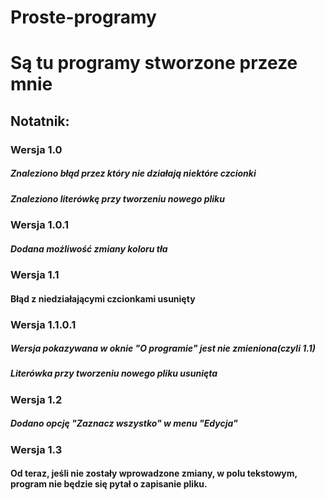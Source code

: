   # Proste-programy
  <h1>Są tu programy stworzone przeze mnie</h1>

  <h2>Notatnik:</h2>
  <h3>Wersja 1.0</h3>
  <h5>Znaleziono błąd przez który nie działają niektóre czcionki</h5>
  <h5>Znaleziono literówkę przy tworzeniu nowego pliku</h5>
  <h3>Wersja 1.0.1</h3>
  <h5>Dodana możliwość zmiany koloru tła</h5>
  <h3>Wersja 1.1</h3>
  <h4>Błąd z niedziałającymi czcionkami usunięty</h4>
  <h3>Wersja 1.1.0.1</h3>
  <h5>Wersja pokazywana w oknie "O programie" jest nie zmieniona(czyli 1.1)</h5>
  <h5>Literówka przy tworzeniu nowego pliku usunięta</h5>
  <h3>Wersja 1.2</h3>
  <h5>Dodano opcję "Zaznacz wszystko" w menu "Edycja"</h5>
  <h3>Wersja 1.3</h3>
  <h4>Od teraz, jeśli nie zostały wprowadzone zmiany, w polu tekstowym, program nie będzie się pytał o zapisanie pliku.</h4>
  
    
  
